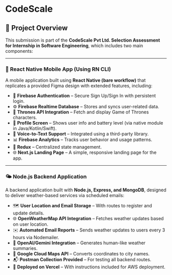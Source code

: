 # CodeScale

## 📌 Project Overview

This submission is part of the **CodeScale Pvt Ltd. Selection Assessment for Internship in Software Engineering**, which includes two main components:

---

### 📱 **React Native Mobile App (Using RN CLI)**

A mobile application built using **React Native (bare workflow)** that replicates a provided Figma design with extended features, including:

- 🔐 **Firebase Authentication** – Secure Sign Up/Sign In with persistent login.
- ⚙️ **Firebase Realtime Database** – Stores and syncs user-related data.
- 🧙 **Thrones API Integration** – Fetch and display Game of Thrones characters.
- 👤 **Profile Screen** – Shows user info and battery level (via native module in Java/Kotlin/Swift).
- 🎤 **Voice-to-Text Support** – Integrated using a third-party library.
- 📊 **Firebase Analytics** – Tracks user behavior and usage patterns.
- 🔄 **Redux** – Centralized state management.
- 🌐 **Next.js Landing Page** – A simple, responsive landing page for the app.

---

### 🌤️ **Node.js Backend Application**

A backend application built with **Node.js, Express, and MongoDB**, designed to deliver weather-based services via scheduled emails:

- 🗺️ **User Location and Email Storage** – With routes to register and update details.
- 🌐 **OpenWeatherMap API Integration** – Fetches weather updates based on user location.
- ✉️ **Automated Email Reports** – Sends weather updates to users every 3 hours via Nodemailer.
- 🤖 **OpenAI/Gemini Integration** – Generates human-like weather summaries.
- 📍 **Google Cloud Maps API** – Converts coordinates to city names.
- 📬 **Postman Collection Provided** – For testing all backend routes.
- 🚀 **Deployed on Vercel** – With instructions included for AWS deployment.
